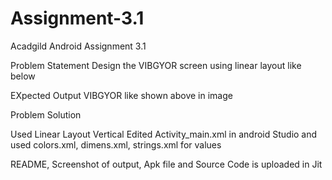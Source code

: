 # Assignment-3.1
Acadgild Android Assignment 3.1

Problem Statement Design the
VIBGYOR screen using linear layout like below

EXpected Output
VIBGYOR like shown above in image

Problem Solution

Used Linear Layout Vertical 
Edited Activity_main.xml in android Studio 
and used colors.xml, dimens.xml, strings.xml for values



README, Screenshot of output, Apk file and Source Code is uploaded in Jit
